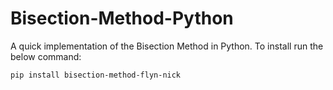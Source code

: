 # Bisection-Method-Python
A quick implementation of the Bisection Method in Python.
To install run the below command:
```
pip install bisection-method-flyn-nick
```
